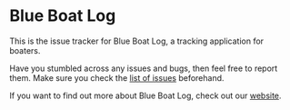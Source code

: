  # Blue Boat Log

This is the issue tracker for Blue Boat Log, a tracking application for boaters.

Have you stumbled across any issues and bugs, then feel free to report them.
Make sure you check the [list of issues](https://github.com/RobTS/BlueBoatLog-Support/issues) beforehand.

If you want to find out more about Blue Boat Log, check out our [website](https://blueboatlog.com).
